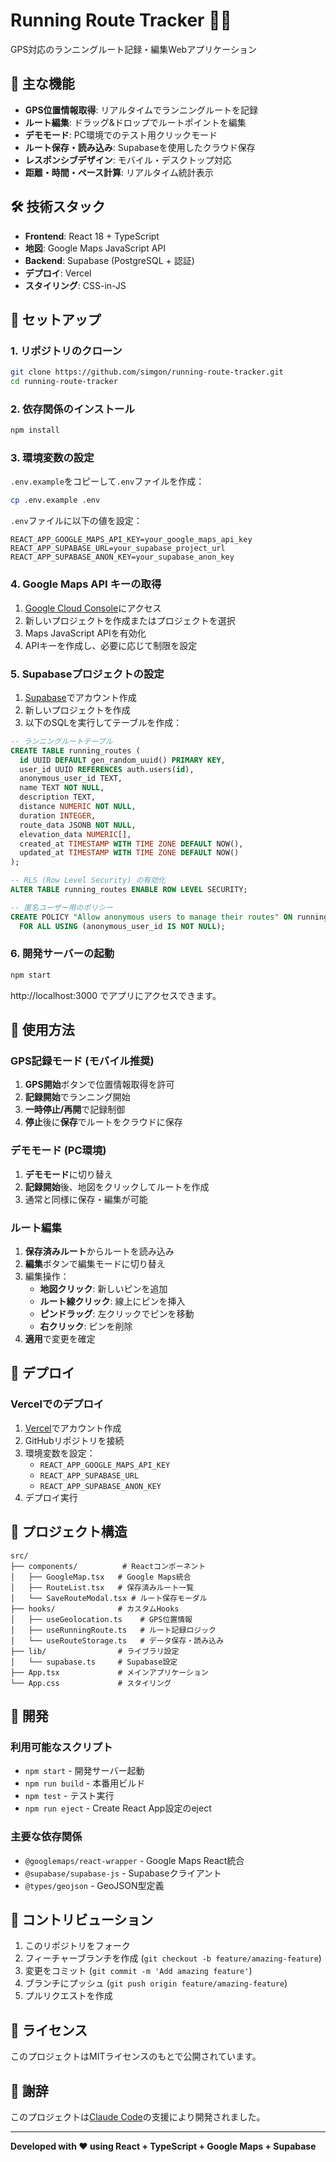 # Running Route Tracker 🏃‍♂️

GPS対応のランニングルート記録・編集Webアプリケーション

## 🌟 主な機能

- **GPS位置情報取得**: リアルタイムでランニングルートを記録
- **ルート編集**: ドラッグ&ドロップでルートポイントを編集
- **デモモード**: PC環境でのテスト用クリックモード
- **ルート保存・読み込み**: Supabaseを使用したクラウド保存
- **レスポンシブデザイン**: モバイル・デスクトップ対応
- **距離・時間・ペース計算**: リアルタイム統計表示

## 🛠️ 技術スタック

- **Frontend**: React 18 + TypeScript
- **地図**: Google Maps JavaScript API
- **Backend**: Supabase (PostgreSQL + 認証)
- **デプロイ**: Vercel
- **スタイリング**: CSS-in-JS

## 🚀 セットアップ

### 1. リポジトリのクローン

```bash
git clone https://github.com/simgon/running-route-tracker.git
cd running-route-tracker
```

### 2. 依存関係のインストール

```bash
npm install
```

### 3. 環境変数の設定

`.env.example`をコピーして`.env`ファイルを作成：

```bash
cp .env.example .env
```

`.env`ファイルに以下の値を設定：

```env
REACT_APP_GOOGLE_MAPS_API_KEY=your_google_maps_api_key
REACT_APP_SUPABASE_URL=your_supabase_project_url
REACT_APP_SUPABASE_ANON_KEY=your_supabase_anon_key
```

### 4. Google Maps API キーの取得

1. [Google Cloud Console](https://console.cloud.google.com/)にアクセス
2. 新しいプロジェクトを作成またはプロジェクトを選択
3. Maps JavaScript APIを有効化
4. APIキーを作成し、必要に応じて制限を設定

### 5. Supabaseプロジェクトの設定

1. [Supabase](https://supabase.com/)でアカウント作成
2. 新しいプロジェクトを作成
3. 以下のSQLを実行してテーブルを作成：

```sql
-- ランニングルートテーブル
CREATE TABLE running_routes (
  id UUID DEFAULT gen_random_uuid() PRIMARY KEY,
  user_id UUID REFERENCES auth.users(id),
  anonymous_user_id TEXT,
  name TEXT NOT NULL,
  description TEXT,
  distance NUMERIC NOT NULL,
  duration INTEGER,
  route_data JSONB NOT NULL,
  elevation_data NUMERIC[],
  created_at TIMESTAMP WITH TIME ZONE DEFAULT NOW(),
  updated_at TIMESTAMP WITH TIME ZONE DEFAULT NOW()
);

-- RLS (Row Level Security) の有効化
ALTER TABLE running_routes ENABLE ROW LEVEL SECURITY;

-- 匿名ユーザー用のポリシー
CREATE POLICY "Allow anonymous users to manage their routes" ON running_routes
  FOR ALL USING (anonymous_user_id IS NOT NULL);
```

### 6. 開発サーバーの起動

```bash
npm start
```

http://localhost:3000 でアプリにアクセスできます。

## 📱 使用方法

### GPS記録モード (モバイル推奨)
1. **GPS開始**ボタンで位置情報取得を許可
2. **記録開始**でランニング開始
3. **一時停止/再開**で記録制御
4. **停止**後に**保存**でルートをクラウドに保存

### デモモード (PC環境)
1. **デモモード**に切り替え
2. **記録開始**後、地図をクリックしてルートを作成
3. 通常と同様に保存・編集が可能

### ルート編集
1. **保存済みルート**からルートを読み込み
2. **編集**ボタンで編集モードに切り替え
3. 編集操作：
   - **地図クリック**: 新しいピンを追加
   - **ルート線クリック**: 線上にピンを挿入
   - **ピンドラッグ**: 左クリックでピンを移動
   - **右クリック**: ピンを削除
4. **適用**で変更を確定

## 🚀 デプロイ

### Vercelでのデプロイ

1. [Vercel](https://vercel.com/)でアカウント作成
2. GitHubリポジトリを接続
3. 環境変数を設定：
   - `REACT_APP_GOOGLE_MAPS_API_KEY`
   - `REACT_APP_SUPABASE_URL`
   - `REACT_APP_SUPABASE_ANON_KEY`
4. デプロイ実行

## 📁 プロジェクト構造

```
src/
├── components/          # Reactコンポーネント
│   ├── GoogleMap.tsx   # Google Maps統合
│   ├── RouteList.tsx   # 保存済みルート一覧
│   └── SaveRouteModal.tsx # ルート保存モーダル
├── hooks/              # カスタムHooks
│   ├── useGeolocation.ts    # GPS位置情報
│   ├── useRunningRoute.ts   # ルート記録ロジック
│   └── useRouteStorage.ts   # データ保存・読み込み
├── lib/                # ライブラリ設定
│   └── supabase.ts     # Supabase設定
├── App.tsx             # メインアプリケーション
└── App.css             # スタイリング
```

## 🔧 開発

### 利用可能なスクリプト

- `npm start` - 開発サーバー起動
- `npm run build` - 本番用ビルド
- `npm test` - テスト実行
- `npm run eject` - Create React App設定のeject

### 主要な依存関係

- `@googlemaps/react-wrapper` - Google Maps React統合
- `@supabase/supabase-js` - Supabaseクライアント
- `@types/geojson` - GeoJSON型定義

## 🤝 コントリビューション

1. このリポジトリをフォーク
2. フィーチャーブランチを作成 (`git checkout -b feature/amazing-feature`)
3. 変更をコミット (`git commit -m 'Add amazing feature'`)
4. ブランチにプッシュ (`git push origin feature/amazing-feature`)
5. プルリクエストを作成

## 📄 ライセンス

このプロジェクトはMITライセンスのもとで公開されています。

## 🙏 謝辞

このプロジェクトは[Claude Code](https://claude.ai/code)の支援により開発されました。

---

**Developed with ❤️ using React + TypeScript + Google Maps + Supabase**
